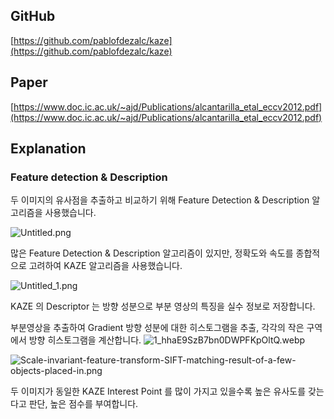 
## GitHub

[https://github.com/pablofdezalc/kaze](https://github.com/pablofdezalc/kaze)

## Paper

[https://www.doc.ic.ac.uk/~ajd/Publications/alcantarilla_etal_eccv2012.pdf](https://www.doc.ic.ac.uk/~ajd/Publications/alcantarilla_etal_eccv2012.pdf)

## Explanation

### Feature detection & Description

두 이미지의 유사점을 추출하고 비교하기 위해 Feature Detection & Description 알고리즘을 사용했습니다.

![Untitled.png](..%2F..%2F..%2FUsers%2FSSAFY%2FAppData%2FLocal%2FTemp%2FUntitled.png)

많은 Feature Detection & Description 알고리즘이 있지만, 정확도와 속도를 종합적으로 고려하여 KAZE 알고리즘을 사용했습니다.

![Untitled_1.png](..%2F..%2F..%2FUsers%2FSSAFY%2FAppData%2FLocal%2FTemp%2FUntitled_1.png)

KAZE 의 Descriptor 는 방향 성분으로 부분 영상의 특징을 실수 정보로 저장합니다.

부분영상을 추출하여 Gradient 방향 성분에 대한 히스토그램을 추출, 각각의 작은 구역에서 방향 히스토그램을 계산합니다.
![1_hhaE9SzB7bn0DWPFKpOltQ.webp](..%2F..%2F..%2FUsers%2FSSAFY%2FAppData%2FLocal%2FTemp%2F1_hhaE9SzB7bn0DWPFKpOltQ.webp)

![Scale-invariant-feature-transform-SIFT-matching-result-of-a-few-objects-placed-in.png](..%2F..%2F..%2FUsers%2FSSAFY%2FAppData%2FLocal%2FTemp%2FScale-invariant-feature-transform-SIFT-matching-result-of-a-few-objects-placed-in.png)

두 이미지가 동일한 KAZE Interest Point 를 많이 가지고 있을수록 높은 유사도를 갖는다고 판단, 높은 점수를 부여합니다.